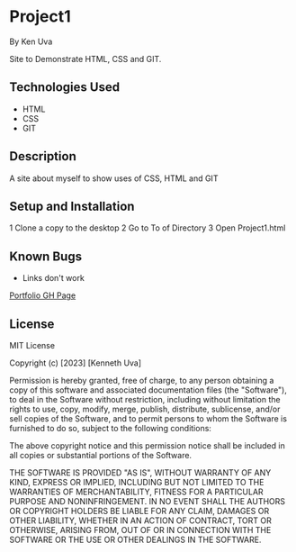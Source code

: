 # Project1

By Ken Uva

Site to Demonstrate HTML, CSS and GIT.

## Technologies Used
* HTML
* CSS
* GIT

## Description 
A site about myself to show uses of CSS, HTML and GIT

## Setup and Installation
1 Clone a copy to the desktop
2 Go to To of Directory
3 Open Project1.html

## Known Bugs
* Links don't work

[Portfolio GH Page](https://kennethuva.github.io/Project1/)

## License
MIT License

Copyright (c) [2023] [Kenneth Uva]

Permission is hereby granted, free of charge, to any person obtaining a copy
of this software and associated documentation files (the "Software"), to deal
in the Software without restriction, including without limitation the rights
to use, copy, modify, merge, publish, distribute, sublicense, and/or sell
copies of the Software, and to permit persons to whom the Software is
furnished to do so, subject to the following conditions:

The above copyright notice and this permission notice shall be included in all
copies or substantial portions of the Software.

THE SOFTWARE IS PROVIDED "AS IS", WITHOUT WARRANTY OF ANY KIND, EXPRESS OR
IMPLIED, INCLUDING BUT NOT LIMITED TO THE WARRANTIES OF MERCHANTABILITY,
FITNESS FOR A PARTICULAR PURPOSE AND NONINFRINGEMENT. IN NO EVENT SHALL THE
AUTHORS OR COPYRIGHT HOLDERS BE LIABLE FOR ANY CLAIM, DAMAGES OR OTHER
LIABILITY, WHETHER IN AN ACTION OF CONTRACT, TORT OR OTHERWISE, ARISING FROM,
OUT OF OR IN CONNECTION WITH THE SOFTWARE OR THE USE OR OTHER DEALINGS IN THE
SOFTWARE.
